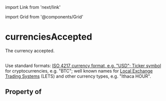 import Link from 'next/link'
  
import Grid from '@components/Grid'

# currenciesAccepted

The currency accepted.<br/><br/>

Use standard formats: <a href="http://en.wikipedia.org/wiki/ISO_4217">ISO 4217 currency format</Link>, e.g. "USD"; <a href="https://en.wikipedia.org/wiki/List_of_cryptocurrencies">Ticker symbol</a> for cryptocurrencies, e.g. "BTC"; well known names for <a href="https://en.wikipedia.org/wiki/Local_exchange_trading_system">Local Exchange Trading Systems</a> (LETS) and other currency types, e.g. "Ithaca HOUR".

## Property of



